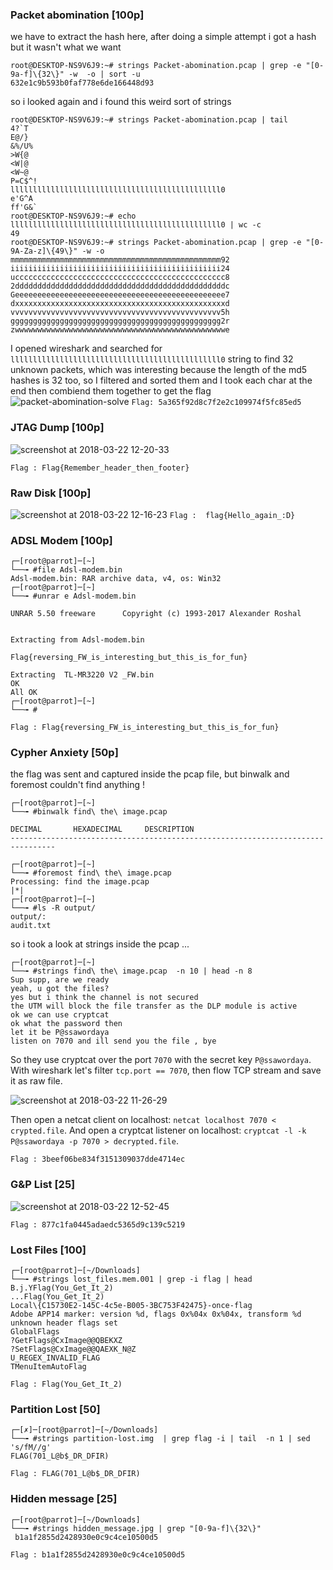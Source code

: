 ### Packet abomination [100p]
we have to extract the hash here, after doing a simple attempt i got a hash but it wasn't what we want
```
root@DESKTOP-NS9V6J9:~# strings Packet-abomination.pcap | grep -e "[0-9a-f]\{32\}" -w  -o | sort -u
632e1c9b593b0faf778e6de166448d93
```
so i looked again and i found this weird sort of strings
```
root@DESKTOP-NS9V6J9:~# strings Packet-abomination.pcap | tail
4?`T
E@/}
&%/U%
>W{@
<W|@
<W~@
P=C$^!
lllllllllllllllllllllllllllllllllllllllllllllll0
e'G^A
ff'G&`
root@DESKTOP-NS9V6J9:~# echo lllllllllllllllllllllllllllllllllllllllllllllll0 | wc -c
49
root@DESKTOP-NS9V6J9:~# strings Packet-abomination.pcap | grep -e "[0-9A-Za-z]\{49\}" -w -o
mmmmmmmmmmmmmmmmmmmmmmmmmmmmmmmmmmmmmmmmmmmmmmm92
iiiiiiiiiiiiiiiiiiiiiiiiiiiiiiiiiiiiiiiiiiiiiii24
uccccccccccccccccccccccccccccccccccccccccccccccc8
2dddddddddddddddddddddddddddddddddddddddddddddddc
Geeeeeeeeeeeeeeeeeeeeeeeeeeeeeeeeeeeeeeeeeeeeeee7
dxxxxxxxxxxxxxxxxxxxxxxxxxxxxxxxxxxxxxxxxxxxxxxxd
vvvvvvvvvvvvvvvvvvvvvvvvvvvvvvvvvvvvvvvvvvvvvvv5h
ggggggggggggggggggggggggggggggggggggggggggggggg2r
zwwwwwwwwwwwwwwwwwwwwwwwwwwwwwwwwwwwwwwwwwwwwwwwe
```
I opened wireshark and searched for ``` lllllllllllllllllllllllllllllllllllllllllllllll0 ``` string to find 32 unknown packets, which was interesting because the length of the md5 hashes is 32 too, so I filtered and sorted them and I took each char at the end then combiend them together to get the flag
![packet-abomination-solve](https://user-images.githubusercontent.com/22657154/37759323-ed14f6a2-2dbb-11e8-933f-03a5286f8ffc.png)
``` Flag: 5a365f92d8c7f2e2c109974f5fc85ed5 ```

### JTAG Dump [100p]
![screenshot at 2018-03-22 12-20-33](https://user-images.githubusercontent.com/22657154/37764874-2a2c8dca-2d99-11e8-91a1-6718c177f7d4.png)

``` Flag : Flag{Remember_header_then_footer} ```

### Raw Disk [100p]
![screenshot at 2018-03-22 12-16-23](https://user-images.githubusercontent.com/22657154/37764704-b9db15f0-2d98-11e8-8f82-804854f83a64.png)
``` Flag : 	flag{Hello_again_:D} ```

### ADSL Modem [100p]
```
┌─[root@parrot]─[~]
└──╼ #file Adsl-modem.bin 
Adsl-modem.bin: RAR archive data, v4, os: Win32
┌─[root@parrot]─[~]
└──╼ #unrar e Adsl-modem.bin

UNRAR 5.50 freeware      Copyright (c) 1993-2017 Alexander Roshal


Extracting from Adsl-modem.bin

Flag{reversing_FW_is_interesting_but_this_is_for_fun}

Extracting  TL-MR3220 V2 _FW.bin                                      OK 
All OK
┌─[root@parrot]─[~]
└──╼ #
```
``` Flag : Flag{reversing_FW_is_interesting_but_this_is_for_fun} ```

### Cypher Anxiety [50p]

the flag was sent and captured inside the pcap file, but binwalk and foremost couldn't find anything !
```
┌─[root@parrot]─[~]
└──╼ #binwalk find\ the\ image.pcap 

DECIMAL       HEXADECIMAL     DESCRIPTION
--------------------------------------------------------------------------------

┌─[root@parrot]─[~]
└──╼ #foremost find\ the\ image.pcap 
Processing: find the image.pcap
|*|
┌─[root@parrot]─[~]
└──╼ #ls -R output/
output/:
audit.txt

```
so i took a look at strings inside the pcap ...
```
┌─[root@parrot]─[~]
└──╼ #strings find\ the\ image.pcap  -n 10 | head -n 8
Sup supp, are we ready
yeah, u got the files?
yes but i think the channel is not secured
the UTM will block the file transfer as the DLP module is active
ok we can use cryptcat
ok what the password then
let it be P@ssawordaya
listen on 7070 and ill send you the file , bye

````
So they use cryptcat over the port ```7070``` with the secret key ```P@ssawordaya```.
With wireshark let's filter ```tcp.port == 7070```, then flow TCP stream and save it as raw file.

![screenshot at 2018-03-22 11-26-29](https://user-images.githubusercontent.com/22657154/37764924-4e83b25c-2d99-11e8-8782-f167a71b2737.png)

Then open a netcat client on localhost: ```netcat localhost 7070 < crypted.file```.
And open a cryptcat listener on localhost: ```cryptcat -l -k P@ssawordaya -p 7070 > decrypted.file```.

``` Flag : 3beef06be834f3151309037dde4714ec ```

### G&P List [25]
![screenshot at 2018-03-22 12-52-45](https://user-images.githubusercontent.com/22657154/37766646-f2d3ad86-2d9d-11e8-8baf-0d373bb216f6.png)

``` Flag : 877c1fa0445adaedc5365d9c139c5219 ```

### Lost Files [100]
```
┌─[root@parrot]─[~/Downloads]
└──╼ #strings lost_files.mem.001 | grep -i flag | head 
B.j.YFlag(You_Get_It_2)
...Flag(You_Get_It_2)
Local\{C15730E2-145C-4c5e-B005-3BC753F42475}-once-flag
Adobe APP14 marker: version %d, flags 0x%04x 0x%04x, transform %d
unknown header flags set
GlobalFlags
?GetFlags@CxImage@@QBEKXZ
?SetFlags@CxImage@@QAEXK_N@Z
U_REGEX_INVALID_FLAG
TMenuItemAutoFlag
```
``` Flag : Flag(You_Get_It_2) ```

### Partition Lost [50]
```
┌─[✗]─[root@parrot]─[~/Downloads]
└──╼ #strings partition-lost.img  | grep flag -i | tail  -n 1 | sed 's/fM//g'
FLAG(701_L@b$_DR_DFIR)
```
``` Flag : FLAG(701_L@b$_DR_DFIR) ```

### Hidden message [25]
```
┌─[root@parrot]─[~/Downloads]
└──╼ #strings hidden_message.jpg | grep "[0-9a-f]\{32\}"
 b1a1f2855d2428930e0c9c4ce10500d5
```
``` Flag : b1a1f2855d2428930e0c9c4ce10500d5 ```
